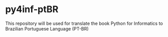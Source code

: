 # py4inf-ptBR
This repository will be used for translate the book Python for Informatics to Brazilian Portuguese Language (PT-BR)
